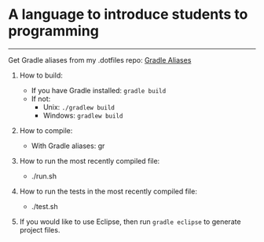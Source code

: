# A language to introduce students to programming
---
Get Gradle aliases from my .dotfiles repo: [Gradle Aliases](https://github.com/Zamua/.dotfiles/blob/master/gradle-aliases.sh)

1. How to build:
    * If you have Gradle installed:
        `gradle build`
    * If not:
        * Unix:    `./gradlew build`
        * Windows: `gradlew build`

2. How to compile:
    * With Gradle aliases: gr <file-name>

3. How to run the most recently compiled file:
    * ./run.sh

4. How to run the tests in the most recently compiled file:
    * ./test.sh

5. If you would like to use Eclipse, then run `gradle eclipse` to generate project files.
